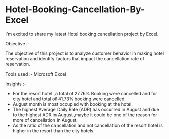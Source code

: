 # Hotel-Booking-Cancellation-By-Excel

I'm excited to share my latest Hotel booking cancellation project by Excel.

Objective :-

The objective of this project is to analyze customer behavior in making hotel reservation and identify factors that impact the cancellation rate of reservation.

Tools used :- Microsoft Excel

Insights :-

- For the resort hotel ,a total of 27.76% Booking were cancelled and for city hotel and total of 41.73% booking were cancelled.
- August month is most occupied with booking at the hotel.
- The highest Average Daily Rate (ADR) has occurred in August and due to the highest ADR in August ,maybe it could be one of the reason for more of cancellation in August.
- As the ratio of the cancellation and not cancellation of the resort hotel is higher in the resort than the city hotels.
